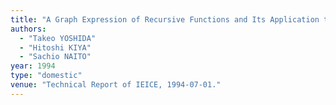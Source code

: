 ```yaml
---
title: "A Graph Expression of Recursive Functions and Its Application to Design Verification"
authors:
  - "Takeo YOSHIDA"
  - "Hitoshi KIYA"
  - "Sachio NAITO"
year: 1994
type: "domestic"
venue: "Technical Report of IEICE, 1994-07-01."
---
```

